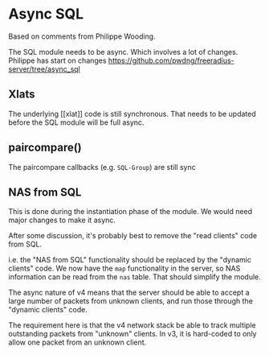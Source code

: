 # Async SQL

Based on comments from Philippe Wooding.

The SQL module needs to be async.  Which involves a lot of changes.  Philippe has start on changes https://github.com/pwdng/freeradius-server/tree/async_sql

## Xlats

The underlying [[xlat]] code is still synchronous.  That needs to be updated before the SQL module will be full async.

## paircompare()

The paircompare callbacks (e.g. `SQL-Group`) are still sync

## NAS from SQL

This is done during the instantiation phase of the module.  We would need major changes to make it async.

After some discussion, it's probably best to remove the "read clients" code from SQL.

i.e. the "NAS from SQL" functionality should be replaced by the "dynamic clients" code.  We now have the `map` functionality in the server, so NAS information can be read from the `nas` table.  That should simplify the module.

The async nature of v4 means that the server should be able to accept a large number of packets from unknown clients, and run those through the "dynamic clients" code.

The requirement here is that the v4 network stack be able to track multiple outstanding packets from "unknown" clients.  In v3, it is hard-coded to only allow one packet from an unknown client.